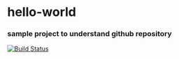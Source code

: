 # hello-world
### sample project to understand github repository

[![Build Status](https://app.travis-ci.com/elijahthomas1/comp3104_test.svg?branch=main)](https://app.travis-ci.com/elijahthomas1/comp3104_test)